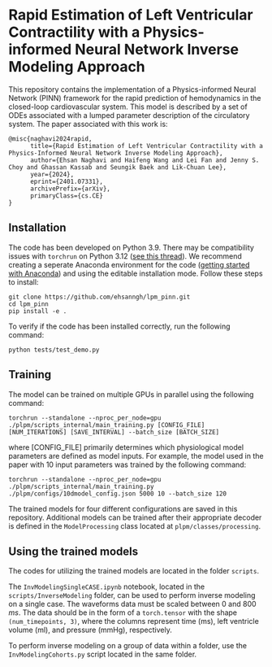 # Rapid Estimation of Left Ventricular Contractility with a Physics-informed Neural Network Inverse Modeling Approach #

This repository contains the implementation of a Physics-informed Neural Network (PINN) framework for the rapid prediction of hemodynamics in the closed-loop cardiovascular system. This model is described by a set of ODEs associated with a lumped parameter description of the circulatory system. The paper associated with this work is:
```
@misc{naghavi2024rapid,
      title={Rapid Estimation of Left Ventricular Contractility with a Physics-Informed Neural Network Inverse Modeling Approach}, 
      author={Ehsan Naghavi and Haifeng Wang and Lei Fan and Jenny S. Choy and Ghassan Kassab and Seungik Baek and Lik-Chuan Lee},
      year={2024},
      eprint={2401.07331},
      archivePrefix={arXiv},
      primaryClass={cs.CE}
}
```

## Installation ##
The code has been developed on Python 3.9. There may be compatibility issues with `torchrun` on Python 3.12 ([see this thread](https://github.com/pytorch/pytorch/issues/125990)).
We recommend creating a seperate Anaconda environment for the code ([getting started with Anaconda](https://docs.anaconda.com/free/anaconda/getting-started/)) and using the editable installation mode. Follow these steps to install:
```
git clone https://github.com/ehsanngh/lpm_pinn.git
cd lpm_pinn
pip install -e .
```

To verify if the code has been installed correctly, run the following command:
```
python tests/test_demo.py
```

## Training ##
The model can be trained on multiple GPUs in parallel using the following command:
```
torchrun --standalone --nproc_per_node=gpu ./plpm/scripts_internal/main_training.py [CONFIG_FILE] [NUM_ITERATIONS] [SAVE_INTERVAL] --batch_size [BATCH_SIZE]
```
where [CONFIG_FILE] primarily determines which physiological model parameters are defined as model inputs. For example, the model used in the paper with 10 input parameters was trained by the following command:
```
torchrun --standalone --nproc_per_node=gpu ./plpm/scripts_internal/main_training.py ./plpm/configs/10dmodel_config.json 5000 10 --batch_size 120
```
The trained models for four different configurations are saved in this repository. Additional models can be trained after their appropriate decoder is defined in the `ModelProcessing` class located at `plpm/classes/processing`.

## Using the trained models ##
The codes for utilizing the trained models are located in the folder `scripts`.

The `InvModelingSingleCASE.ipynb` notebook, located in the `scripts/InverseModeling` folder, can be used to perform inverse modeling on a single case. The waveforms data must be scaled between $0$ and $800$ $ms$. The data should be in the form of a `torch.tensor` with the shape `(num_timepoints, 3)`, where the columns represent time (ms), left ventricle volume (ml), and pressure (mmHg), respectively.

To perform inverse modeling on a group of data within a folder, use the `InvModelingCohorts.py` script located in the same folder.
